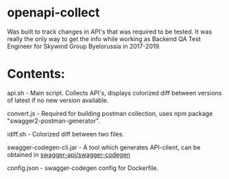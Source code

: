 # openapi-collect
Was built to track changes in API's that was required to be tested. It was really the only way to get the info while working as Backend QA Test Engineer for Skywind Group Byelorussia in 2017-2019.

# Contents:
api.sh - Main script. Collects API's, displays colorized diff between versions of latest if no new version available.

convert.js - Required for building postman collection, uses npm package "swagger2-postman-generator".

idiff.sh - Colorized diff between two files.

swagger-codegen-cli.jar - A tool which generates API-client, can be obtained in [swagger-api/swagger-codegen](https://github.com/swagger-api/swagger-codegen)

config.json - swagger-codegen config for Dockerfile.
